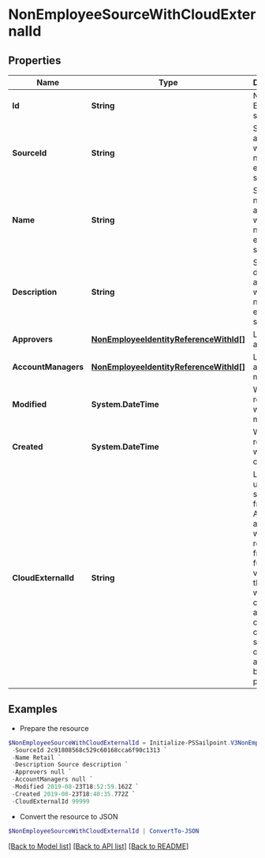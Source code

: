 # NonEmployeeSourceWithCloudExternalId
## Properties

Name | Type | Description | Notes
------------ | ------------- | ------------- | -------------
**Id** | **String** | Non-Employee source id. | [optional] 
**SourceId** | **String** | Source Id associated with this non-employee source. | [optional] 
**Name** | **String** | Source name associated with this non-employee source. | [optional] 
**Description** | **String** | Source description associated with this non-employee source. | [optional] 
**Approvers** | [**NonEmployeeIdentityReferenceWithId[]**](NonEmployeeIdentityReferenceWithId.md) | List of approvers | [optional] 
**AccountManagers** | [**NonEmployeeIdentityReferenceWithId[]**](NonEmployeeIdentityReferenceWithId.md) | List of account managers | [optional] 
**Modified** | **System.DateTime** | When the request was last modified. | [optional] 
**Created** | **System.DateTime** | When the request was created. | [optional] 
**CloudExternalId** | **String** | Legacy ID used for sources from the V1 API. This attribute will be removed from a future version of the API and will not be considered a breaking change. No clients should rely on this ID always being present. | [optional] 

## Examples

- Prepare the resource
```powershell
$NonEmployeeSourceWithCloudExternalId = Initialize-PSSailpoint.V3NonEmployeeSourceWithCloudExternalId  -Id a0303682-5e4a-44f7-bdc2-6ce6112549c1 `
 -SourceId 2c91808568c529c60168cca6f90c1313 `
 -Name Retail `
 -Description Source description `
 -Approvers null `
 -AccountManagers null `
 -Modified 2019-08-23T18:52:59.162Z `
 -Created 2019-08-23T18:40:35.772Z `
 -CloudExternalId 99999
```

- Convert the resource to JSON
```powershell
$NonEmployeeSourceWithCloudExternalId | ConvertTo-JSON
```

[[Back to Model list]](../README.md#documentation-for-models) [[Back to API list]](../README.md#documentation-for-api-endpoints) [[Back to README]](../README.md)

